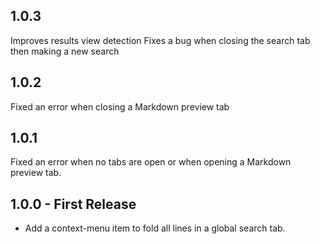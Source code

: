 ## 1.0.3
Improves results view detection
Fixes a bug when closing the search tab then making a new search

## 1.0.2
Fixed an error when closing a Markdown preview tab

## 1.0.1
Fixed an error when no tabs are open or when opening a Markdown preview tab.

## 1.0.0 - First Release
* Add a context-menu item to fold all lines in a global search tab.
